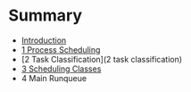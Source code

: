 # Summary

* [Introduction](README.md)
* [1 Process Scheduling](chapter1.md)
* [2 Task Classification](2 task classification)
* [3 Scheduling Classes](chapter3.md)
* 4 Main Runqueue

